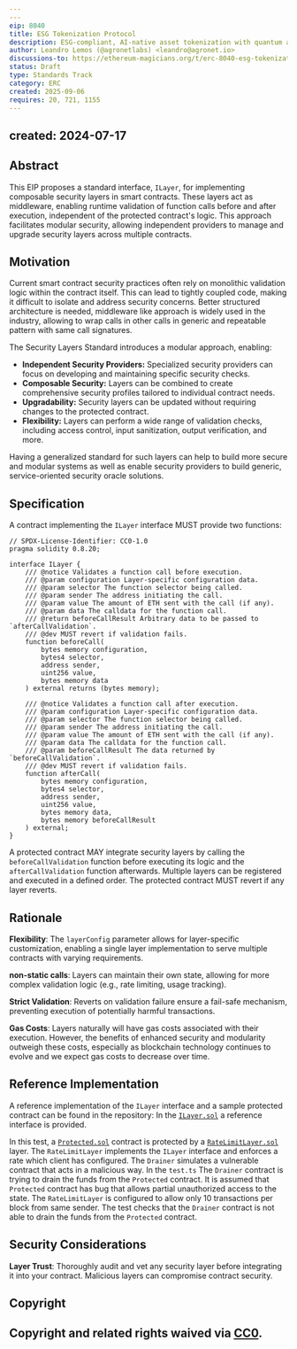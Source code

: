 ```yaml
---
---
eip: 8040
title: ESG Tokenization Protocol
description: ESG-compliant, AI-native asset tokenization with quantum auditability and lifecycle integrity.
author: Leandro Lemos (@agronetlabs) <leandro@agronet.io>
discussions-to: https://ethereum-magicians.org/t/erc-8040-esg-tokenization-protocol/25846
status: Draft
type: Standards Track
category: ERC
created: 2025-09-06
requires: 20, 721, 1155
---
```

created: 2024-07-17
---

## Abstract

This EIP proposes a standard interface, `ILayer`, for implementing composable security layers in smart contracts. These layers act as middleware, enabling runtime validation of function calls before and after execution, independent of the protected contract's logic. This approach facilitates modular security, allowing independent providers to manage and upgrade security layers across multiple contracts.

## Motivation

Current smart contract security practices often rely on monolithic validation logic within the contract itself. This can lead to tightly coupled code, making it difficult to isolate and address security concerns. Better structured architecture is needed, middleware like approach is widely used in the industry, allowing to wrap calls in other calls in generic and repeatable pattern with same call signatures.

The Security Layers Standard introduces a modular approach, enabling:

- **Independent Security Providers:** Specialized security providers can focus on developing and maintaining specific security checks.
- **Composable Security:** Layers can be combined to create comprehensive security profiles tailored to individual contract needs.
- **Upgradability:** Security layers can be updated without requiring changes to the protected contract.
- **Flexibility:** Layers can perform a wide range of validation checks, including access control, input sanitization, output verification, and more.

Having a generalized standard for such layers can help to build more secure and modular systems as well as enable security providers to build generic, service-oriented security oracle solutions.

## Specification

A contract implementing the `ILayer` interface MUST provide two functions:

```solidity
// SPDX-License-Identifier: CC0-1.0
pragma solidity 0.8.20;

interface ILayer {
    /// @notice Validates a function call before execution.
    /// @param configuration Layer-specific configuration data.
    /// @param selector The function selector being called.
    /// @param sender The address initiating the call.
    /// @param value The amount of ETH sent with the call (if any).
    /// @param data The calldata for the function call.
    /// @return beforeCallResult Arbitrary data to be passed to `afterCallValidation`.
    /// @dev MUST revert if validation fails.
    function beforeCall(
        bytes memory configuration,
        bytes4 selector,
        address sender,
        uint256 value,
        bytes memory data
    ) external returns (bytes memory);

    /// @notice Validates a function call after execution.
    /// @param configuration Layer-specific configuration data.
    /// @param selector The function selector being called.
    /// @param sender The address initiating the call.
    /// @param value The amount of ETH sent with the call (if any).
    /// @param data The calldata for the function call.
    /// @param beforeCallResult The data returned by `beforeCallValidation`.
    /// @dev MUST revert if validation fails.
    function afterCall(
        bytes memory configuration,
        bytes4 selector,
        address sender,
        uint256 value,
        bytes memory data,
        bytes memory beforeCallResult
    ) external;
}

```

A protected contract MAY integrate security layers by calling the `beforeCallValidation` function before executing its logic and the `afterCallValidation` function afterwards. Multiple layers can be registered and executed in a defined order. The protected contract MUST revert if any layer reverts.

## Rationale

**Flexibility**: The `layerConfig` parameter allows for layer-specific customization, enabling a single layer implementation to serve multiple contracts with varying requirements.

**non-static calls**: Layers can maintain their own state, allowing for more complex validation logic (e.g., rate limiting, usage tracking).

**Strict Validation**: Reverts on validation failure ensure a fail-safe mechanism, preventing execution of potentially harmful transactions.

**Gas Costs**: Layers naturally will have gas costs associated with their execution. However, the benefits of enhanced security and modularity outweigh these costs, especially as blockchain technology continues to evolve and we expect gas costs to decrease over time.

## Reference Implementation

A reference implementation of the `ILayer` interface and a sample protected contract can be found in the repository:
In the [`ILayer.sol`](../assets/eip-7746/ILayer.sol) a reference interface is provided.

In this test, a [`Protected.sol`](../assets/eip-7746/test/Protected.sol) contract is protected by a [`RateLimitLayer.sol`](../assets/eip-7746/test/RateLimitLayer.sol) layer. The `RateLimitLayer` implements the `ILayer` interface and enforces a rate which client has configured.
The `Drainer` simulates a vulnerable contract that acts in a malicious way. In the `test.ts` The `Drainer` contract is trying to drain the funds from the `Protected` contract. It is assumed that `Protected` contract has bug that allows partial unauthorized access to the state.
The `RateLimitLayer` is configured to allow only 10 transactions per block from same sender. The test checks that the `Drainer` contract is not able to drain the funds from the `Protected` contract.

## Security Considerations

**Layer Trust**: Thoroughly audit and vet any security layer before integrating it into your contract. Malicious layers can compromise contract security.

## Copyright

Copyright and related rights waived via [CC0](../LICENSE.md).
---
